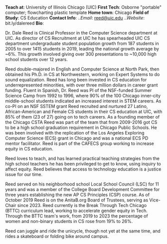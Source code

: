 
<!--
**dalefreed/dalefreed** is a ✨ _special_ ✨ repository because its `README.md` (this file) appears on your GitHub profile.

-->

**Teach at**: University of Illinois Chicago (UIC)
**First Tech**: Osborne "portable" computer; flowcharting plastic template
**Home town**: Chicago
**Field of Study**: CS Education
**Contact Info**:
..*Email*: reed@uic.edu
..*Website*: bit.ly/dalereed
**Bio**:

Dr. Dale Reed is Clinical Professor in the Computer Science department at UIC.  As director of CS Recruitment at UIC he has spearheaded UIC CS department undergraduate student population growth from 187 students in 2005 to over 1415 students in 2019, leading the national growth average by ~6%.  This growth involved giving over 300 presentations to ~10,000 high school students over 12 years.

Reed double-majored in English and Computer Science at North Park, then obtained his Ph.D. in CS at Northwestern, working on Expert Systems to do sound equalization.  Reed has long been invested in CS education for underrepresented minorities, with over three million dollars in career grant funding.  Fluent in Spanish, Dr. Reed was PI of the NSF-funded Summer Science Camp from 1992 to 1996, where 90% of the 100 Chicago inner-city middle-school students indicated an increased interest in STEM careers. As co-PI on an NSF SSTEM grant Reed recruited and nurtured 27 Latino, African-American and Female CS students in their CS education at UIC, with 85% of them (23 of 27) going on to tech careers. As a founding member of the Chicago CSTA Reed was part of the team that from 2009-2016 got CS to be a high school graduation requirement in Chicago Public Schools. He was been involved with the replication of the Los Angeles Exploring Computer Science (ECS) grant in Chicago and was a national ECS PD mentor facilitator.  Reed is part of the CAFECS group working to increase equity in CS education. 

Reed loves to teach, and has learned practical teaching strategies from the high school teachers he has been privileged to get to know, using inquiry to affect equity.  Reed believes that access to technology education is a justice issue for our time.

Reed served on his neighborhood school Local School Council (LSC) for 11 years and was a member of the College Board Development Committee for three years establishing the new AP CS Principles (CSP) course. As of October 2019 Reed is on the AnitaB.org Board of Trustees, serving as Vice-Chair since 2023.  Reed currently is the Break Through Tech Chicago (BTTC) curriculum lead, working to accelerate gender equity in Tech.  Through the BTTC team's work, from 2019 to 2023 the percentage of women and non-binary students in CS rose from 19% to 26%.

Reed can juggle and ride the unicycle, though not yet at the same time, and rides a skateboard or folding bike around campus.


